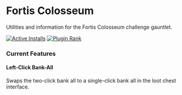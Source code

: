 # Fortis Colosseum

Utilities and information for the Fortis Colosseum challenge gauntlet.


[![Active Installs](http://img.shields.io/endpoint?url=https://i.pluginhub.info/shields/installs/plugin/fortis-colosseum)](https://runelite.net/plugin-hub/show/fortis-colosseum)
[![Plugin Rank](http://img.shields.io/endpoint?url=https://i.pluginhub.info/shields/rank/plugin/fortis-colosseum)](https://runelite.net/plugin-hub/show/fortis-colosseum)

### Current Features

#### Left-Click Bank-All

Swaps the two-click bank all to a single-click bank all in the loot chest interface.
